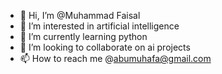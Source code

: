 - 👋 Hi, I’m @Muhammad Faisal
- 👀 I’m interested in artificial intelligence
- 🌱 I’m currently learning python
- 💞️ I’m looking to collaborate on ai projects
- 📫 How to reach me @abumuhafa@gmail.com

<!---
MohBlvk/MohBlvk is a ✨ special ✨ repository because its `README.md` (this file) appears on your GitHub profile.
You can click the Preview link to take a look at your changes.
--->
